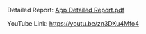 Detailed Report: [App Detailed Report.pdf](https://github.com/user-attachments/files/17578885/App.Detailed.Report.pdf)

YouTube Link: https://youtu.be/zn3DXu4Mfo4
